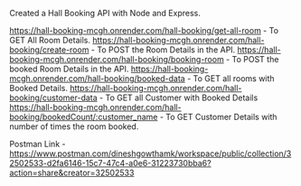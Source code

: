 Created a Hall Booking API with Node and Express.

https://hall-booking-mcgh.onrender.com/hall-booking/get-all-room - To GET All Room Details.
https://hall-booking-mcgh.onrender.com/hall-booking/create-room - To POST the Room Details in the API.
https://hall-booking-mcgh.onrender.com/hall-booking/booking-room - To POST the booked Room Details in the API.
https://hall-booking-mcgh.onrender.com/hall-booking/booked-data - To GET all rooms with Booked Details.
https://hall-booking-mcgh.onrender.com/hall-booking/customer-data - To GET all Customer with Booked Details
https://hall-booking-mcgh.onrender.com/hall-booking/bookedCount/:customer_name - To GET Customer Details with number of times the room booked.

Postman Link - https://www.postman.com/dineshgowthamk/workspace/public/collection/32502533-d2fa6146-15c7-47c4-a0e6-31223730bba6?action=share&creator=32502533